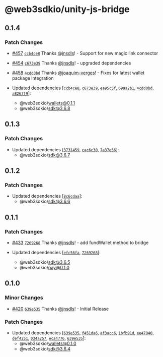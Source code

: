 # @web3sdkio/unity-js-bridge

## 0.1.4

### Patch Changes

- [#457](https://github.com/web3sdkio/web3/pull/457) [`ccb4ce8`](https://github.com/web3sdkio/web3/commit/ccb4ce8d00f50ff34426a0a5e58c7243e409f706) Thanks [@jnsdls](https://github.com/jnsdls)! - Support for new magic link connector

- [#454](https://github.com/web3sdkio/web3/pull/454) [`c673e39`](https://github.com/web3sdkio/web3/commit/c673e39f23ef082097d73d62910580e8fad400a0) Thanks [@jnsdls](https://github.com/jnsdls)! - upgraded dependencies

- [#458](https://github.com/web3sdkio/web3/pull/458) [`4cdd0bd`](https://github.com/web3sdkio/web3/commit/4cdd0bd6348494a256d7c6a2bdf8f7b5c20f6877) Thanks [@joaquim-verges](https://github.com/joaquim-verges)! - Fixes for latest wallet package integration

- Updated dependencies [[`ccb4ce8`](https://github.com/web3sdkio/web3/commit/ccb4ce8d00f50ff34426a0a5e58c7243e409f706), [`c673e39`](https://github.com/web3sdkio/web3/commit/c673e39f23ef082097d73d62910580e8fad400a0), [`ea95c5f`](https://github.com/web3sdkio/web3/commit/ea95c5f609e306e333ee0f73f7920503358ca848), [`699a2b1`](https://github.com/web3sdkio/web3/commit/699a2b16fb991c474ec57db8f178e2601d631f39), [`4cdd0bd`](https://github.com/web3sdkio/web3/commit/4cdd0bd6348494a256d7c6a2bdf8f7b5c20f6877), [`a8267f9`](https://github.com/web3sdkio/web3/commit/a8267f912df84c58d3fe3f47b90bd474f73c84ca)]:
  - @web3sdkio/wallets@0.1.1
  - @web3sdkio/sdk@3.6.8

## 0.1.3

### Patch Changes

- Updated dependencies [[`3731459`](https://github.com/web3sdkio/web3/commit/3731459d33f1ded7ebb69124809449b901b3ad3d), [`cac6c30`](https://github.com/web3sdkio/web3/commit/cac6c30bca5e17df81d746ef81316af47d5e252e), [`7a37e56`](https://github.com/web3sdkio/web3/commit/7a37e564fd5d5a9df84c8da44ecaf6c42f67a0e2)]:
  - @web3sdkio/sdk@3.6.7

## 0.1.2

### Patch Changes

- Updated dependencies [[`8c6cdaa`](https://github.com/web3sdkio/web3/commit/8c6cdaa2887fb2cc40d3ee6991233d195d103805)]:
  - @web3sdkio/sdk@3.6.6

## 0.1.1

### Patch Changes

- [#433](https://github.com/web3sdkio/web3/pull/433) [`7269268`](https://github.com/web3sdkio/web3/commit/72692689e9adb41e92038765fd01a36c2b7457e1) Thanks [@jnsdls](https://github.com/jnsdls)! - add fundWallet method to bridge

- Updated dependencies [[`efc56fa`](https://github.com/web3sdkio/web3/commit/efc56fa5802490ac8ef50037658d046afd89e9a1), [`7269268`](https://github.com/web3sdkio/web3/commit/72692689e9adb41e92038765fd01a36c2b7457e1)]:
  - @web3sdkio/sdk@3.6.5
  - @web3sdkio/pay@0.1.0

## 0.1.0

### Minor Changes

- [#420](https://github.com/web3sdkio/web3/pull/420) [`639e535`](https://github.com/web3sdkio/web3/commit/639e535ed55280ad9d081001aab3f5af72bb3e45) Thanks [@jnsdls](https://github.com/jnsdls)! - Initial Release

### Patch Changes

- Updated dependencies [[`639e535`](https://github.com/web3sdkio/web3/commit/639e535ed55280ad9d081001aab3f5af72bb3e45), [`f451da6`](https://github.com/web3sdkio/web3/commit/f451da6395689a5f89800ee63f34b6175b61f703), [`af3acc6`](https://github.com/web3sdkio/web3/commit/af3acc6b10751b840e56aef6400da5eea6040df2), [`1bfb91d`](https://github.com/web3sdkio/web3/commit/1bfb91dbf3a39160c987a425813ac5dbb84703ad), [`ee47840`](https://github.com/web3sdkio/web3/commit/ee478407673b0416e0c1cfe2be11bd6963395348), [`def4251`](https://github.com/web3sdkio/web3/commit/def42511ff5a20d83f9094164dafb87e412571b5), [`034a257`](https://github.com/web3sdkio/web3/commit/034a257442314c67729f7bafcbe3740cff33fa32), [`eca4776`](https://github.com/web3sdkio/web3/commit/eca47763cd89cc3b7aa57b542971837987540b55), [`639e535`](https://github.com/web3sdkio/web3/commit/639e535ed55280ad9d081001aab3f5af72bb3e45)]:
  - @web3sdkio/wallets@0.1.0
  - @web3sdkio/sdk@3.6.4
